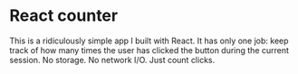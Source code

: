 # React counter

This is a ridiculously simple app I built with React. It has only one job: keep track of how many times the user has clicked the button during the current session. No storage. No network I/O. Just count clicks.
